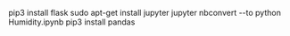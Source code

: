 pip3 install flask
sudo apt-get install jupyter
jupyter nbconvert --to python Humidity.ipynb
pip3 install pandas

